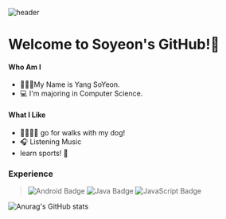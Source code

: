 ![header](https://capsule-render.vercel.app/api?type=waving&color=gradient&height=100&section=header)

# Welcome to Soyeon's GitHub!👋
#### Who Am I
- 👩🏻‍💻My Name is Yang SoYeon.
- 💻 I'm majoring in Computer Science.

#### What I Like
- 🦮🚶🏻‍♀ go for walks with my dog!
- 🎧 Listening Music
- learn sports! 🥋 

### Experience
>![Android Badge](https://img.shields.io/badge/Android-3DDC84?style=flat-square&logo=Android&logoColor=white) ![Java Badge](https://img.shields.io/badge/Java-007396?style=flat-square&logo=Java&logoColor=white) ![JavaScript Badge](https://img.shields.io/badge/JavaScript-F7DF1E?style=flat-square&logo=JavaScript&logoColor=white) 

![Anurag's GitHub stats](https://github-readme-stats.vercel.app/api?username=noeyso&show_icons=true&theme=radical)




